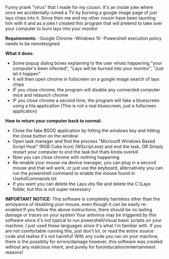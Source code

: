 Funny prank "virus" that I made for my cousin.
It's an inside joke where once we accidentally ruined a TV by burning a google image page of just lays chips into it.
Since then me and my other cousin have been taunting him with it and as a joke I created this program that will pretend to take over your computer to burn lays into your monitor

**Requirements:**
-Google Chrome
-Windows 10
-Powershell execution policy needs to be remotesigned

**What it does:**
- Some popup dialog boxes explaining to the user whats happening "your computer's been infected", "Lays will be burned into your monitor", "Just let it happen"
- It will then open chrome in fullscreen on a google image search of lays chips
- *IF* you close chrome, the program will disable any connected computer mice and relaunch chrome
- *IF* you close chrome a second time, the program will fake a bluescreen using a hta application (This is not a real bluescreen, just a fullscreen application)

**How to return your computer back to normal:**
- Close the fake BSOD application by hitting the windows key and hitting the close button on the window
- Open task manager and find the process "Microsoft Windows Based Script Host" (RGB Cube Icon) (WScript.exe) and end the task, OR Simply restart your computer to end the task but thats kinda overkill
- Now you can close chrome with nothing happening
- Re-enable your mouse via device manager, you can plug in a second mouse and that will work, or just use the keyboard, alternatively you can run the powershell command to enable the mouse found in UsefulCommands.txt
- If you want you can delete the Lays.vbs file and delete the C:\Lays folder, but this is not super nesessary

**IMPORTANT NOTICE:**
This software is completely harmless other than the annoyance of disabling your mouse, even though it can be easily re-enabled
If you follow the above instructions, there should be no lasting damage or traces on your system
Your antivirus may be triggered by this software since it's not typical to run powershell/visual basic scripts on your machine. I just used these languages since it's what I'm familiar with.
If you are not comfortable running this, just don't lol, or read the entire source code and realise it's not harmful!
With any code you run on your machine, there is the possibity for errors/damage however, this software was created without any malicious intent, and purely for fun/education/entertainment reasons!

